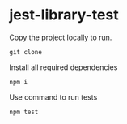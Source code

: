 # jest-library-test

Copy the project locally to run.

`git clone`

Install all required dependencies

`npm i`

Use command to run tests

`npm test`
